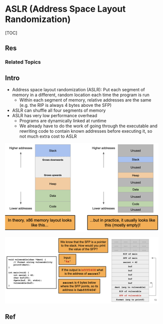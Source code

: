 # ASLR (Address Space Layout Randomization)

[TOC]



## Res
### Related Topics



## Intro
- Address space layout randomization (ASLR): Put each segment of memory in a different, random location each time the program is run
	- Within each segment of memory, relative addresses are the same (e.g. the RIP is always 4 bytes above the SFP)
- ASLR can shuffle all four segments of memory
- ASLR has very low performance overhead
	- Programs are dynamically linked at runtime
	- We already have to do the work of going through the executable and rewriting code to contain known addresses before executing it, so not much extra cost to ASLR

![](../../../../../Assets/Pics/Screenshot%202024-09-17%20at%2010.38.37.png)

![](../../../../../Assets/Pics/Screenshot%202024-09-17%20at%2010.39.27.png)



## Ref

